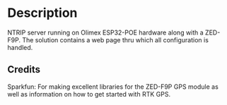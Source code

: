 
# Description

NTRIP server running on Olimex ESP32-POE hardware along with a ZED-F9P. The solution contains a web page thru which all configuration is handled.

## Credits

Sparkfun: For making excellent libraries for the ZED-F9P GPS module as well as information on how to get started with RTK GPS.
